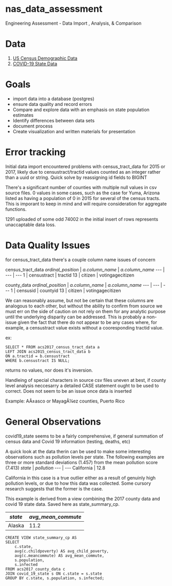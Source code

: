 # nas_data_assessment
Engineering Assessment - Data Import , Analysis, &amp; Comparison

# Data
1.  <a href="https://www.kaggle.com/datasets/muonneutrino/us-census-demographic-data?resource=download" target="_blank">US Census Demographic Data</a>
2.  <a href="https://www.kaggle.com/datasets/nightranger77/covid19-state-data?select=COVID19_state.csv" target="_blank">COVID-19 State Data</a>

# Goals
- import data into a database (postgres)
- ensure data quality and record errors
- Compare and explore data with an emphasis on state population estimates
- Identify differences between data sets
- document process
- Create visualization and written materials for presentation

# Error tracking
Initial data import encountered problems with census_tract_data for 2015 or 2017, likely due to censustract/tractid values counted as an integer rather than a uuid or string. Quick solve by reassigning id fields to BIGINT

There's a significant number of counties with multiple null values in csv source files. 0 values in some cases, such as the case for Yuma, Arizona listed as having a population of 0 in 2015 for several of the census tracts. This is imporant to keep in mind and will require consideration for aggregate functions.  

1291 uploaded of some odd 74002 in the initial insert of rows represents unaccaptable data loss.

# Data Quality Issues
for census_tract_data there's a couple column name issues of concern

census_tract_data
*ordinal_position* |  *a.column_name* | *a.column_name*
--- | --- | ---
1 | censustract | tractid
13 | citizen | votingagecitizen

county_data
*ordinal_position* |  *a.column_name* | *a.column_name*
--- | --- | ---
1 | censusid | countyid
13 | citizen | votingagecitizen

We can reasonably assume, but not be certain that these columns are analogous to each other, but without the ability to confirm from source we must err on the side of caution on not rely on them for any analytic purpose until the underlying disparity can be addressed. This is probably a non-issue given the fact that there do not appear to be any cases where, for example, a censustract value exists without a cooresponding tractid value.

ex:
```
SELECT * FROM acs2017_census_tract_data a
LEFT JOIN acs2015_census_tract_data b
ON a.tractid = b.censustract
WHERE b.censustract IS NULL;
```
returns no values, nor does it's inversion.

Handleing of special characters in source csv files uneven at best, if county level analysis neccesarry a detailed CASE statement ought to be used to correct. Does not seem to be an issue once data is inserted

Example:
AÃ±asco or MayagÃ¼ez counties, Puerto Rico

# General Observations
covid19_state seems to be a fairly comprehensive, if general summation of census data and Covid 19 information (testing, deaths, etc)

A quick look at the data therin can be used to make some interesting observations such as pollution levels per state. The following examples are three or more standard deviations (1.457) from the mean pollution score (7.413)
*state* |  *pollution*
--- | --- 
California | 12.8

California in this case is a true outlier either as a result of genuinly high pollution levels, or due to how this data was collected. Some cursory research suggests that the former is the case.

This example is derived from a view combining the 2017 county data and covid 19 state data. Saved here as state_summary_cp.

*state* |  *avg_mean_commute*
--- | --- 
Alaska | 11.2

```
CREATE VIEW state_summary_cp AS
SELECT
    c.state,
    avg(c.childpoverty) AS avg_child_poverty,
    avg(c.meancommute) AS avg_mean_commute,
    s.population,
    s.infected
FROM acs2017_county_data c
JOIN covid_19_state s ON c.state = s.state
GROUP BY c.state, s.population, s.infected;
```



